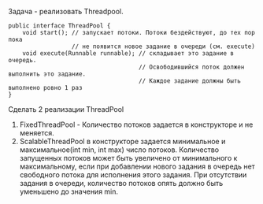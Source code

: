 Задача - реализовать Threadpool.
```
public interface ThreadPool {
    void start(); // запускает потоки. Потоки бездействуют, до тех пор пока 
                  // не появится новое задание в очереди (см. execute)
    void execute(Runnable runnable); // складывает это задание в очередь. 
                                     // Освободившийся поток должен выполнить это задание. 
                                     // Каждое задание должны быть выполнено ровно 1 раз
}
```
Сделать 2 реализации ThreadPool
1) FixedThreadPool - Количество потоков задается в конструкторе и не меняется.
2) ScalableThreadPool в конструкторе задается минимальное и максимальное(int min, int max) число потоков.
Количество запущенных потоков может быть увеличено от минимального к максимальному, если при добавлении нового задания в очередь нет свободного потока для исполнения этого задания. 
При отсутствии задания в очереди, количество потоков опять должно быть уменьшено до значения min.
